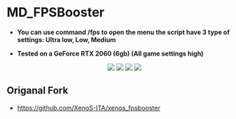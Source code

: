 # MD_FPSBooster

+ **You can use command /fps to open the menu
the script have 3 type of settings: Ultra low, Low, Medium**

+ **Tested on a GeForce RTX 2060 (6gb) (All game settings high)**

  <p align="center">
  <img  src="https://forum.cfx.re/uploads/default/original/4X/7/f/a/7fad2268386f5d491f401f2d356fd31a567e8a0c.png">
   <img  src="https://forum.cfx.re/uploads/default/original/4X/b/b/c/bbcd9a17083cb8a30e26fd9afa6ba3f739d7948c.png">
   <img  src="https://forum.cfx.re/uploads/default/original/4X/2/d/8/2d82f02b2fafa32af6debe93e8060fa7184d1943.png">
   <img  src="https://forum.cfx.re/uploads/default/original/4X/8/a/e/8ae8345e8031684a9f76fac0b8f0e3568e432983.png">
</p>


## Origanal Fork
+ https://github.com/XenoS-ITA/xenos_fpsbooster
